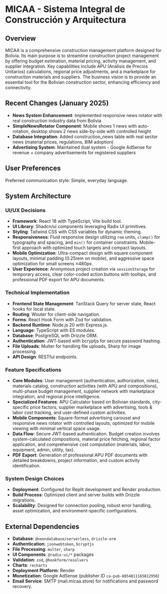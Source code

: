 # MICAA - Sistema Integral de Construcción y Arquitectura

## Overview
MICAA is a comprehensive construction management platform designed for Bolivia. Its main purpose is to streamline construction project management by offering budget estimation, material pricing, activity management, and supplier integration. Key capabilities include APU (Análisis de Precios Unitarios) calculations, regional price adjustments, and a marketplace for construction materials and suppliers. The business vision is to provide an essential tool for the Bolivian construction sector, enhancing efficiency and connectivity.

## Recent Changes (January 2025)
- **News System Enhancement**: Implemented responsive news rotator with real construction industry data from Bolivia
- **SimpleNewsRotator Component**: Mobile shows 1 news with auto-rotation, desktop shows 2 news side-by-side with controlled height
- **Database Integration**: Added construction_news table with real sector news (material prices, regulations, BIM adoption)
- **Advertising System**: Maintained dual system - Google AdSense for revenue + company advertisements for registered suppliers

## User Preferences
Preferred communication style: Simple, everyday language.

## System Architecture

### UI/UX Decisions
- **Framework**: React 18 with TypeScript, Vite build tool.
- **UI Library**: Shadcn/ui components leveraging Radix UI primitives.
- **Styling**: Tailwind CSS with CSS variables for dynamic theming.
- **Responsiveness**: Fluid responsive design utilizing `rem` units, `clamp()` for typography and spacing, and `min()` for container constraints. Mobile-first approach with optimized touch targets and compact layouts.
- **Mobile Optimization**: Ultra-compact design with square component layouts, minimal padding (0.25rem on mobile), and aggressive space optimization for small screens ≤480px.
- **User Experience**: Anonymous project creation via `sessionStorage` for temporary access, clear color-coded action buttons with tooltips, and professional PDF export for APU documents.

### Technical Implementation
- **Frontend State Management**: TanStack Query for server state, React hooks for local state.
- **Routing**: Wouter for client-side navigation.
- **Forms**: React Hook Form with Zod for validation.
- **Backend Runtime**: Node.js 20 with Express.js.
- **Language**: TypeScript with ES modules.
- **Database**: PostgreSQL with Drizzle ORM.
- **Authentication**: JWT-based with bcryptjs for secure password hashing.
- **File Uploads**: Multer for handling file uploads, Sharp for image processing.
- **API Design**: RESTful endpoints.

### Feature Specifications
- **Core Modules**: User management (authentication, authorization, roles), materials catalog, construction activities (with APU and compositions), multi-phase budget management, supplier network with marketplace integration, and regional price intelligence.
- **Specialized Features**: APU Calculator based on Bolivian standards, city-specific price factors, supplier marketplace with advertising, tools & labor cost tracking, and user-defined custom activities.
- **Mobile Components**: Square-format advertising carousel and responsive news rotator with controlled layouts, optimized for mobile viewing with minimal vertical space usage.
- **Data Flow**: Secure JWT-based authentication. Budget creation involves system-calculated compositions, material price fetching, regional factor application, and comprehensive cost computation (materials, labor, equipment, admin, utility, tax).
- **PDF Export**: Generation of professional APU PDF documents with detailed breakdowns, project information, and custom activity identification.

### System Design Choices
- **Deployment**: Configured for Replit development and Render production.
- **Build Process**: Optimized client and server builds with Drizzle migrations.
- **Scalability**: Designed for connection pooling, robust error handling, asset optimization, and environment-specific configurations.

## External Dependencies

- **Database**: `@neondatabase/serverless`, `drizzle-orm`
- **Authentication**: `jsonwebtoken`, `bcryptjs`
- **File Processing**: `multer`, `sharp`
- **UI Components**: `@radix-ui/*` packages
- **Validation**: `zod`, `@hookform/resolvers`
- **Charts**: `recharts`
- **Deployment Platform**: Render
- **Monetization**: Google AdSense (publisher ID `ca-pub-8854811165812956`)
- **Email Service**: SMTP (mail.micaa.store) for notifications and password recovery.